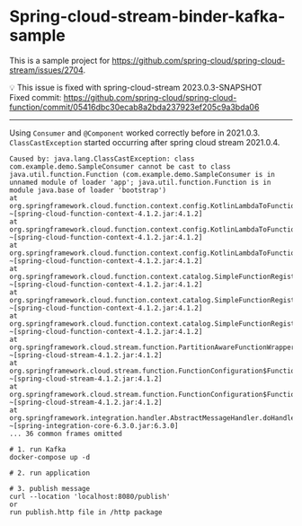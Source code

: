 # Spring-cloud-stream-binder-kafka-sample

This is a sample project for https://github.com/spring-cloud/spring-cloud-stream/issues/2704.  

💡 This issue is fixed with spring-cloud-stream 2023.0.3-SNAPSHOT  
Fixed commit: https://github.com/spring-cloud/spring-cloud-function/commit/05416dbc30ecab8a2bda237923ef205c9a3bda06

---

Using `Consumer` and `@Component` worked correctly before in 2021.0.3.  
`ClassCastException` started occurring after spring cloud stream 2021.0.4.  

```
Caused by: java.lang.ClassCastException: class com.example.demo.SampleConsumer cannot be cast to class java.util.function.Function (com.example.demo.SampleConsumer is in unnamed module of loader 'app'; java.util.function.Function is in module java.base of loader 'bootstrap')
at org.springframework.cloud.function.context.config.KotlinLambdaToFunctionAutoConfiguration$KotlinFunctionWrapper.invoke(KotlinLambdaToFunctionAutoConfiguration.java:126) ~[spring-cloud-function-context-4.1.2.jar:4.1.2]
at org.springframework.cloud.function.context.config.KotlinLambdaToFunctionAutoConfiguration$KotlinFunctionWrapper.apply(KotlinLambdaToFunctionAutoConfiguration.java:99) ~[spring-cloud-function-context-4.1.2.jar:4.1.2]
at org.springframework.cloud.function.context.config.KotlinLambdaToFunctionAutoConfiguration$KotlinFunctionWrapper.accept(KotlinLambdaToFunctionAutoConfiguration.java:146) ~[spring-cloud-function-context-4.1.2.jar:4.1.2]
at org.springframework.cloud.function.context.catalog.SimpleFunctionRegistry$FunctionInvocationWrapper.invokeConsumer(SimpleFunctionRegistry.java:1055) ~[spring-cloud-function-context-4.1.2.jar:4.1.2]
at org.springframework.cloud.function.context.catalog.SimpleFunctionRegistry$FunctionInvocationWrapper.doApply(SimpleFunctionRegistry.java:753) ~[spring-cloud-function-context-4.1.2.jar:4.1.2]
at org.springframework.cloud.function.context.catalog.SimpleFunctionRegistry$FunctionInvocationWrapper.apply(SimpleFunctionRegistry.java:592) ~[spring-cloud-function-context-4.1.2.jar:4.1.2]
at org.springframework.cloud.stream.function.PartitionAwareFunctionWrapper.apply(PartitionAwareFunctionWrapper.java:92) ~[spring-cloud-stream-4.1.2.jar:4.1.2]
at org.springframework.cloud.stream.function.FunctionConfiguration$FunctionWrapper.apply(FunctionConfiguration.java:823) ~[spring-cloud-stream-4.1.2.jar:4.1.2]
at org.springframework.cloud.stream.function.FunctionConfiguration$FunctionToDestinationBinder$1.handleMessageInternal(FunctionConfiguration.java:654) ~[spring-cloud-stream-4.1.2.jar:4.1.2]
at org.springframework.integration.handler.AbstractMessageHandler.doHandleMessage(AbstractMessageHandler.java:105) ~[spring-integration-core-6.3.0.jar:6.3.0]
... 36 common frames omitted
```

```
# 1. run Kafka
docker-compose up -d

# 2. run application

# 3. publish message
curl --location 'localhost:8080/publish'
or
run publish.http file in /http package
```
